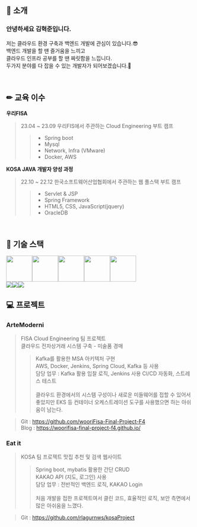 <!--
- 🔭 I’m currently working on ...
- 🌱 I’m currently learning ...
- 👯 I’m looking to collaborate on ...
- 🤔 I’m looking for help with ...
- 💬 Ask me about ...
- 📫 How to reach me: ...
- 😄 Pronouns: ...
- ⚡ Fun fact: ...
-->

## 👦 소개
### 안녕하세요 김혁준입니다.
저는 클라우드 환경 구축과 백엔드 개발에 관심이 있습니다.😎<br>
백엔드 개발을 할 땐 즐거움을 느끼고<br>
클라우드 인프라 공부를 할 땐 짜릿함을 느낍니다.<br>
두가지 분야를 다 잡을 수 있는 개발자가 되어보겠습니다.🐥

<br>


## ✏ 교육 이수
 <b>우리FISA</b>
> 23.04 ~ 23.09 우리FIS에서 주관하는 Cloud Engineering 부트 캠프<br>
>> - Spring boot
>> - Mysql
>> - Network, Infra (VMware)
>> - Docker, AWS

<b>KOSA JAVA 개발자 양성 과정</b>
> 22.10 ~ 22.12 한국소프트웨어산업협회에서 주관하는 웹 풀스택 부트 캠프
>> - Servlet & JSP
>> - Spring Framework
>> - HTML5, CSS, JavaScript(jquery)
>> - OracleDB

<br>

## 📗 기술 스택
<img src="https://cdn.jsdelivr.net/gh/devicons/devicon/icons/java/java-original-wordmark.svg" width="70px" heigh="70px" /><img src="https://cdn.jsdelivr.net/gh/devicons/devicon/icons/spring/spring-original-wordmark.svg" width="70px" heigh="70px" /><img src="https://cdn.jsdelivr.net/gh/devicons/devicon/icons/docker/docker-original-wordmark.svg" width="70px" heigh="70px" /><img src="https://cdn.jsdelivr.net/gh/devicons/devicon/icons/apachekafka/apachekafka-original-wordmark.svg" width="70px" heigh="70px" /><img src="https://cdn.jsdelivr.net/gh/devicons/devicon/icons/jenkins/jenkins-original.svg" width="70px" heigh="70px" /><br>
<img src="https://img.shields.io/badge/AWS EC2-FF9900?style=logo=AWS EC2&logoColor=FF9900"/><img src="https://img.shields.io/badge/AWS RDS-527FFF?style=logo=AWS EC2&logoColor=527FFF"/><img src="https://img.shields.io/badge/Amazon Cloud Watch-FF4F8B?style=logo=AWS&logoColor=FF4F8B"/> <br>

## 💻 프로젝트

### ArteModerni
> FISA Cloud Engineering 팀 프로젝트 <br> 
클라우드 전자상거래 시스템 구축 - 미술품 경매
>> Kafka를 활용한 MSA 아키텍처 구현 <br>
>> AWS, Docker, Jenkins, Spring Cloud, Kafka 등 사용 <br>
>> 담당 업무 : Kafka 활용 입찰 로직, Jenkins 사용 CI/CD 자동화, 스트레스 테스트<br><br>
>> 클라우드 환경에서의 시스템 구성이나 새로운 미들웨어를 접할 수 있어서 좋았지만 EKS 등 컨테이너 오케스트레이션 도구를 사용했으면 하는 아쉬움이 남는다.

> Git : https://github.com/wooriFisa-Final-Project-F4 <br>
> Blog : https://woorifisa-final-project-f4.github.io/ <br>

### Eat it
> KOSA 팀 프로젝트
맛집 추천 및 검색 웹사이트
>> Spring boot, mybatis 활용한 간단 CRUD <br>
>> KAKAO API (지도, 로그인) 사용 <br>
>> 담당 업무 : 전반적인 백엔드 로직, KAKAO Login<br><br>
>> 처음 개발을 접한 프로젝트여서 클린 코드, 효율적인 로직, 보안 측면에서 많은 아쉬움을 느꼈다.


> Git : https://github.com/rlagurnws/kosaProject
